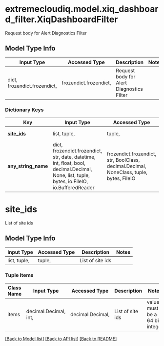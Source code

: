 # extremecloudiq.model.xiq_dashboard_filter.XiqDashboardFilter

Request body for Alert Diagnostics Filter

## Model Type Info
Input Type | Accessed Type | Description | Notes
------------ | ------------- | ------------- | -------------
dict, frozendict.frozendict,  | frozendict.frozendict,  | Request body for Alert Diagnostics Filter | 

### Dictionary Keys
Key | Input Type | Accessed Type | Description | Notes
------------ | ------------- | ------------- | ------------- | -------------
**[site_ids](#site_ids)** | list, tuple,  | tuple,  | List of site ids | [optional] 
**any_string_name** | dict, frozendict.frozendict, str, date, datetime, int, float, bool, decimal.Decimal, None, list, tuple, bytes, io.FileIO, io.BufferedReader | frozendict.frozendict, str, BoolClass, decimal.Decimal, NoneClass, tuple, bytes, FileIO | any string name can be used but the value must be the correct type | [optional]

# site_ids

List of site ids

## Model Type Info
Input Type | Accessed Type | Description | Notes
------------ | ------------- | ------------- | -------------
list, tuple,  | tuple,  | List of site ids | 

### Tuple Items
Class Name | Input Type | Accessed Type | Description | Notes
------------- | ------------- | ------------- | ------------- | -------------
items | decimal.Decimal, int,  | decimal.Decimal,  | List of site ids | value must be a 64 bit integer

[[Back to Model list]](../../README.md#documentation-for-models) [[Back to API list]](../../README.md#documentation-for-api-endpoints) [[Back to README]](../../README.md)

